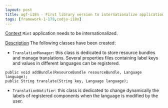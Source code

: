 ```yaml
---
layout: post
title: agf-i18n - First library version to internationalize applications
tags: [framework-1-179,codjo-i18n]
---
```

<u>Context</u>
```Mint``` application needs to be internationalized.

<u>Description</u>
The following classes have been created:

* ```TranslationManager```: this class is dedicated to store resource bundles and manage translations. Several properties files containing label keys and values in different languages can be registered.
```
public void addBundle(ResourceBundle resourceBundle, Language language);
public String translate(String key, Language language);
```

* ```TranslationNotifier```: this class is dedicated to change dynamically the labels of registered components when the language is modified by the user.
